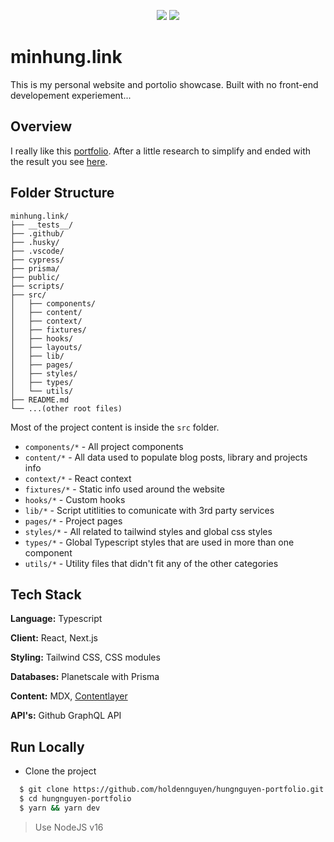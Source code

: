 <p align="center">
  <img src="https://img.shields.io/apm/l/atomic-design-ui.svg?" />
  <img src="https://img.shields.io/badge/commitizen-friendly-brightgreen.svg" />
</p>

# minhung.link

This is my personal website and portolio showcase. Built with no front-end developement experiement...

## Overview

I really like this [portfolio](https://github.com/sergiobarria/sergiobarria.com). After a little research to simplify and ended with the result you see [here](https:/minhung.link/).

## Folder Structure

```
minhung.link/
├── __tests__/
├── .github/
├── .husky/
├── .vscode/
├── cypress/
├── prisma/
├── public/
├── scripts/
├── src/
│   ├── components/
│   ├── content/
│   ├── context/
│   ├── fixtures/
│   ├── hooks/
│   ├── layouts/
│   ├── lib/
│   ├── pages/
│   ├── styles/
│   ├── types/
│   └── utils/
├── README.md
└── ...(other root files)
```

Most of the project content is inside the `src` folder.

- `components/*` - All project components
- `content/*` - All data used to populate blog posts, library and projects info
- `context/*` - React context
- `fixtures/*` - Static info used around the website
- `hooks/*` - Custom hooks
- `lib/*` - Script utitlities to comunicate with 3rd party services
- `pages/*` - Project pages
- `styles/*` - All related to tailwind styles and global css styles
- `types/*` - Global Typescript styles that are used in more than one component
- `utils/*` - Utility files that didn't fit any of the other categories

## Tech Stack

**Language:** Typescript

**Client:** React, Next.js

**Styling:** Tailwind CSS, CSS modules

**Databases:** Planetscale with Prisma

**Content:** MDX, [Contentlayer](https://github.com/contentlayerdev/contentlayer)

**API's:** Github GraphQL API

## Run Locally

- Clone the project

```bash
  $ git clone https://github.com/holdennguyen/hungnguyen-portfolio.git
  $ cd hungnguyen-portfolio
  $ yarn && yarn dev
```

> Use NodeJS v16
